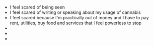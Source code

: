 - I feel scared of being seen
- I feel scared of writing or speaking about my usage of cannabis
- I feel scared because I'm practically out of money and I have to pay rent, utilities, buy food and services that I feel powerless to stop
-
-
-